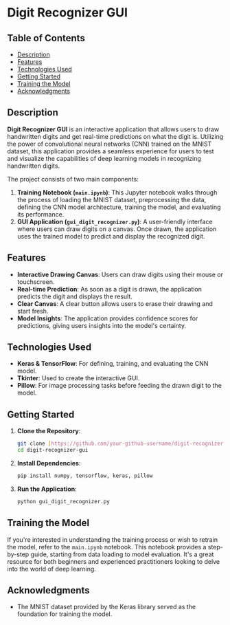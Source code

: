 # Digit Recognizer GUI

## Table of Contents
- [Description](#description)
- [Features](#features)
- [Technologies Used](#technologies-used)
- [Getting Started](#getting-started)
- [Training the Model](#training-the-model)
- [Acknowledgments](#acknowledgments)

## Description
**Digit Recognizer GUI** is an interactive application that allows users to draw handwritten digits and get real-time predictions on what the digit is. Utilizing the power of convolutional neural networks (CNN) trained on the MNIST dataset, this application provides a seamless experience for users to test and visualize the capabilities of deep learning models in recognizing handwritten digits.

The project consists of two main components:
1. **Training Notebook (`main.ipynb`)**: This Jupyter notebook walks through the process of loading the MNIST dataset, preprocessing the data, defining the CNN model architecture, training the model, and evaluating its performance.
2. **GUI Application (`gui_digit_recognizer.py`)**: A user-friendly interface where users can draw digits on a canvas. Once drawn, the application uses the trained model to predict and display the recognized digit.

## Features
- **Interactive Drawing Canvas**: Users can draw digits using their mouse or touchscreen.
- **Real-time Prediction**: As soon as a digit is drawn, the application predicts the digit and displays the result.
- **Clear Canvas**: A clear button allows users to erase their drawing and start fresh.
- **Model Insights**: The application provides confidence scores for predictions, giving users insights into the model's certainty.

## Technologies Used
- **Keras & TensorFlow**: For defining, training, and evaluating the CNN model.
- **Tkinter**: Used to create the interactive GUI.
- **Pillow**: For image processing tasks before feeding the drawn digit to the model.

## Getting Started
1. **Clone the Repository**:
    ```bash
    git clone [https://github.com/your-github-username/digit-recognizer-gui.git](https://github.com/ayushpatel2002/Handwriting-Recognition)
    cd digit-recognizer-gui
    ```

2. **Install Dependencies**:
    ```bash
    pip install numpy, tensorflow, keras, pillow
    ```

3. **Run the Application**:
    ```bash
    python gui_digit_recognizer.py
    ```

## Training the Model
If you're interested in understanding the training process or wish to retrain the model, refer to the `main.ipynb` notebook. This notebook provides a step-by-step guide, starting from data loading to model evaluation. It's a great resource for both beginners and experienced practitioners looking to delve into the world of deep learning.

## Acknowledgments
- The MNIST dataset provided by the Keras library served as the foundation for training the model.
